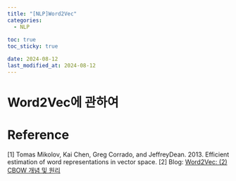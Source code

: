 ```yaml
---
title: "[NLP]Word2Vec"
categories: 
  - NLP
  
toc: true
toc_sticky: true

date: 2024-08-12
last_modified_at: 2024-08-12
---
```

# Word2Vec에 관하여


# Reference
\[1\] Tomas Mikolov, Kai Chen, Greg Corrado, and JeffreyDean. 2013. Efficient estimation of word representations in vector space. 
\[2\] Blog: [Word2Vec: (2) CBOW 개념 및 원리](https://heytech.tistory.com/352)
